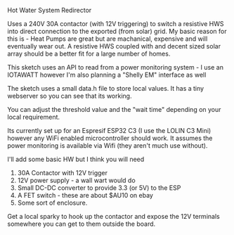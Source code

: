 Hot Water System Redirector

Uses a 240V 30A contactor (with 12V triggering) to switch a resistive HWS into direct connection to the exported (from solar) grid. My
basic reason for this is - Heat Pumps are great but are machanical, expensive and will eventually wear out. A resistive HWS coupled with and 
decent sized solar array should be a better fit for a large number of homes.

This sketch uses an API to read from a power monitoring system - I use an IOTAWATT however I'm also planning a "Shelly EM" interface as well

The sketch uses a small data.h file to store local values. It has a tiny webserver so you can see that its working.

You can adjust the threshold value and the "wait time" depending on your local requirement.

Its currently set up for an Espresif ESP32 C3 (I use the LOLIN C3 Mini) however any WiFi enabled microcontroller should work. It assumes
the power monitoring is available via Wifi (they aren't much use without).

I'll add some basic HW but I think you will need 

1. 30A Contactor with 12V trigger
2. 12V power supply - a wall wart would do
3. Small DC-DC converter to provide 3.3 (or 5V) to the ESP
4. A FET switch - these are about $AU10 on ebay
5. Some sort of enclosure.

Get a local sparky to hook up the contactor and expose the 12V terminals somewhere you can get to them outside the board.
